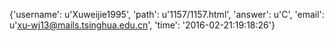 {'username': u'Xuweijie1995', 'path': u'1157/1157.html', 'answer': u'C', 'email': u'xu-wj13@mails.tsinghua.edu.cn', 'time': '2016-02-21:19:18:26'}